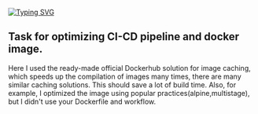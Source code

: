 [![Typing SVG](https://readme-typing-svg.herokuapp.com?color=%2336BCF7&lines=MultiStage+Dockerfile+and+Cache)](https://git.io/typing-svg)
<br>
<h2>Task for optimizing CI-CD pipeline and docker image.</h2>
Here I used the ready-made official Dockerhub solution for image caching, which speeds up the compilation of images many times, there are many similar caching solutions. This should save a lot of build time. Also, for example, I optimized the image using popular practices(alpine,multistage), but I didn't use your Dockerfile and workflow.
